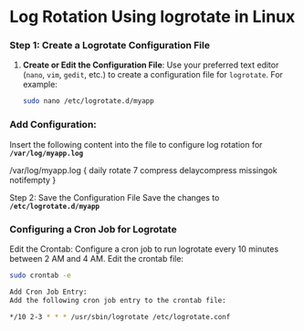 # Log Rotation Using logrotate in Linux


### Step 1: Create a Logrotate Configuration File

1. **Create or Edit the Configuration File**:
   Use your preferred text editor (`nano`, `vim`, `gedit`, etc.) to create a configuration file for `logrotate`. For example:

   ```bash
   sudo nano /etc/logrotate.d/myapp


### Add Configuration:
Insert the following content into the file to configure log rotation for   **`/var/log/myapp.log`**

/var/log/myapp.log {
    daily
    rotate 7
    compress
    delaycompress
    missingok
    notifempty
}

Step 2: Save the Configuration File
Save the changes to  **`/etc/logrotate.d/myapp`**

### Configuring a Cron Job for Logrotate
Edit the Crontab:
Configure a cron job to run logrotate every 10 minutes between 2 AM and 4 AM. Edit the crontab file:

```bash
sudo crontab -e

Add Cron Job Entry:
Add the following cron job entry to the crontab file:

*/10 2-3 * * * /usr/sbin/logrotate /etc/logrotate.conf
